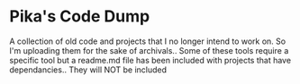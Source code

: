# Pika's Code Dump

A collection of old code and projects that I no longer intend to work on. So I'm uploading them for the sake of archivals.. Some of these tools require a specific tool but a readme.md file has been included with projects that have dependancies.. They will NOT be included
